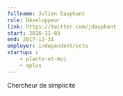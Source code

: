 ```yaml
---
fullname: Julien Dauphant
role: Développeur
link: https://twitter.com/jdauphant
start: 2016-11-03
end: 2017-12-31
employer: independent/octo
startups :
    - plante-et-moi
    - aplus
---
```


Chercheur de simplicité
